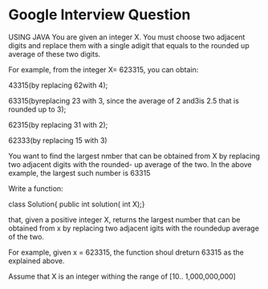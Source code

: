 # Google Interview Question

USING JAVA You are given an integer X. You must choose two adjacent digits and replace them with a single adigit that equals to the rounded up average of these two digits.

For example, from the integer X= 623315, you can obtain:

43315(by replacing 62with 4);

63315(byreplacing 23 with 3, since the average of 2 and3is 2.5 that is rounded up to 3);

62315(by replacing 31 with 2);

62333(by replacing 15 with 3)

You want to find the largest nmber that can be obtained from X by replacing two adjacent digits with the rounded- up average of the two. In the above example, the largest such number is 63315

Write a function:

class Solution{ public int solution( int X);}

that, given a positive integer X, returns the largest number that can be obtained from x by replacing two adjacent igits with the roundedup average of the two.

For example, given x = 623315, the function shoul dreturn 63315 as the explained above.

Assume that X is an integer withing the range of [10.. 1,000,000,000]
